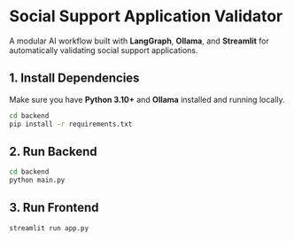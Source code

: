 # Social Support Application Validator  

A modular AI workflow built with **LangGraph**, **Ollama**, and **Streamlit** for automatically validating social support applications.


## 1. Install Dependencies

Make sure you have **Python 3.10+** and **Ollama** installed and running locally.

```bash
cd backend
pip install -r requirements.txt
```

## 2. Run Backend

```bash
cd backend
python main.py
```

## 3. Run Frontend

```bash 
streamlit run app.py
````
